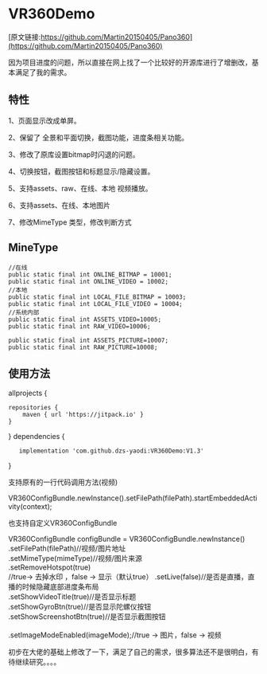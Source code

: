 # VR360Demo

[原文链接:https://github.com/Martin20150405/Pano360](https://github.com/Martin20150405/Pano360)

因为项目进度的问题，所以直接在网上找了一个比较好的开源库进行了增删改，基本满足了我的需求。

## 特性

1、页面显示改成单屏。

2、保留了 全景和平面切换，截图功能，进度条相关功能。

3、修改了原库设置bitmap时闪退的问题。

4、切换按钮，截图按钮和标题显示/隐藏设置。

5、支持assets、raw、在线、本地 视频播放。

6、支持assets、在线、本地图片

7、修改MimeType 类型，修改判断方式

## MineType
    //在线
    public static final int ONLINE_BITMAP = 10001;
    public static final int ONLINE_VIDEO = 10002;
    //本地
    public static final int LOCAL_FILE_BITMAP = 10003;
    public static final int LOCAL_FILE_VIDEO = 10004;
    //系统内部
    public static final int ASSETS_VIDEO=10005;
    public static final int RAW_VIDEO=10006;

    public static final int ASSETS_PICTURE=10007;
    public static final int RAW_PICTURE=10008;

## 使用方法

allprojects {

	repositories { 
		maven { url 'https://jitpack.io' }  
	}
}
dependencies {

       implementation 'com.github.dzs-yaodi:VR360Demo:V1.3'      
}

支持原有的一行代码调用方法(视频)

 VR360ConfigBundle.newInstance().setFilePath(filePath).startEmbeddedActivity(context);
 
也支持自定义VR360ConfigBundle

VR360ConfigBundle configBundle = VR360ConfigBundle.newInstance()<br>
                .setFilePath(filePath)//视频/图片地址<br>
                .setMimeType(mimeType)//视频/图片来源<br>
                .setRemoveHotspot(true)<br>//true-> 去掉水印 ，false -> 显示（默认true）
                .setLive(false)//是否是直播，直播的时候隐藏底部进度条布局<br>
                .setShowVideoTitle(true)//是否显示标题<br>
                .setShowGyroBtn(true)//是否显示陀螺仪按钮<br>
                .setShowScreenshotBtn(true)//是否显示截图按钮<br><br>
                .setImageModeEnabled(imageMode);//true -> 图片，false -> 视频<br>
                
初步在大佬的基础上修改了一下，满足了自己的需求，很多算法还不是很明白，有待继续研究。。。。

